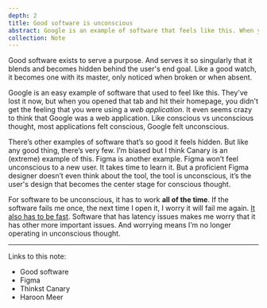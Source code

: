 ```yaml
---
depth: 2
title: Good software is unconscious
abstract: Google is an example of software that feels like this. When you open it, you don’t get the feeling that you’re opening a web application. It even seems crazy to think that Google is a web application. Like conscious vs unconscious thought, most applications feel conscious, Google feels unconscious."
collection: Note
---
```

Good software exists to serve a purpose. And serves it so singularly that it blends and becomes hidden behind the user's end goal. Like a good watch, it becomes one with its master, only noticed when broken or when absent.

Google is an easy example of software that used to feel like this. They've lost it now, but when you opened that tab and hit their homepage, you didn't get the feeling that you were using a _web application_. It even seems crazy to think that Google was a web application. Like conscious vs unconscious thought, most applications felt conscious, Google felt unconscious.

There’s other examples of software that’s so good it feels hidden. But like any good thing, there’s very few. I’m biased but I think <inter-link href="canary">Canary</inter-link> is an (extreme) example of this. <inter-link href="figma">Figma</inter-link> is another example. Figma won’t feel unconscious to a new user. It takes time to learn it. But a proficient Figma designer doesn’t even think about the tool, the tool is unconscious, it’s the user's design that becomes the center stage for conscious thought.

For software to be unconscious, it has to work **all of the time**. If the software fails me once, the next time I open it, I worry it will fail me again. [It also has to be fast](https://craigmod.com/essays/fast_software/). Software that has latency issues makes me worry that it has other more important issues. And worrying means I’m no longer operating in unconscious thought.

---

Links to this note:
- <inter-link href="good-software">Good software</inter-link>
- <inter-link href="figma">Figma</inter-link>
- <inter-link href="canary">Thinkst Canary</inter-link>
- <inter-link href="haroon-meer">Haroon Meer</inter-link>
